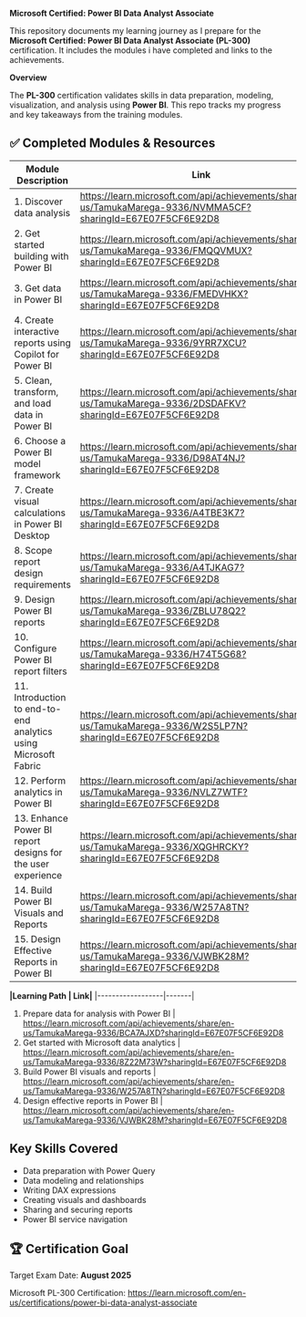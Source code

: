 **Microsoft Certified: Power BI Data Analyst Associate**

This repository documents my learning journey as I prepare for the **Microsoft Certified: Power BI Data Analyst Associate (PL-300)** certification. It includes the modules i have completed and links to the achievements.


**Overview**

The **PL-300** certification validates skills in data preparation, modeling, visualization, and analysis using **Power BI**. This repo tracks my progress and key takeaways from the training modules.


## ✅ Completed Modules & Resources

| Module Description   | Link |
|---------------------|------|
1. Discover data analysis | https://learn.microsoft.com/api/achievements/share/en-us/TamukaMarega-9336/NVMMA5CF?sharingId=E67E07F5CF6E92D8
2. Get started building with Power BI | https://learn.microsoft.com/api/achievements/share/en-us/TamukaMarega-9336/FMQQVMUX?sharingId=E67E07F5CF6E92D8
3. Get data in Power BI | https://learn.microsoft.com/api/achievements/share/en-us/TamukaMarega-9336/FMEDVHKX?sharingId=E67E07F5CF6E92D8
4. Create interactive reports using Copilot for Power BI | https://learn.microsoft.com/api/achievements/share/en-us/TamukaMarega-9336/9YRR7XCU?sharingId=E67E07F5CF6E92D8
5. Clean, transform, and load data in Power BI | https://learn.microsoft.com/api/achievements/share/en-us/TamukaMarega-9336/2DSDAFKV?sharingId=E67E07F5CF6E92D8
6. Choose a Power BI model framework | https://learn.microsoft.com/api/achievements/share/en-us/TamukaMarega-9336/D98AT4NJ?sharingId=E67E07F5CF6E92D8
7. Create visual calculations in Power BI Desktop | https://learn.microsoft.com/api/achievements/share/en-us/TamukaMarega-9336/A4TBE3K7?sharingId=E67E07F5CF6E92D8
8. Scope report design requirements | https://learn.microsoft.com/api/achievements/share/en-us/TamukaMarega-9336/A4TJKAG7?sharingId=E67E07F5CF6E92D8
9. Design Power BI reports | https://learn.microsoft.com/api/achievements/share/en-us/TamukaMarega-9336/ZBLU78Q2?sharingId=E67E07F5CF6E92D8
10. Configure Power BI report filters | https://learn.microsoft.com/api/achievements/share/en-us/TamukaMarega-9336/H74T5G68?sharingId=E67E07F5CF6E92D8
11. Introduction to end-to-end analytics using Microsoft Fabric | https://learn.microsoft.com/api/achievements/share/en-us/TamukaMarega-9336/W2S5LP7N?sharingId=E67E07F5CF6E92D8
12. Perform analytics in Power BI | https://learn.microsoft.com/api/achievements/share/en-us/TamukaMarega-9336/NVLZ7WTF?sharingId=E67E07F5CF6E92D8
13. Enhance Power BI report designs for the user experience | https://learn.microsoft.com/api/achievements/share/en-us/TamukaMarega-9336/XQGHRCKY?sharingId=E67E07F5CF6E92D8
14. Build Power BI Visuals and Reports | https://learn.microsoft.com/api/achievements/share/en-us/TamukaMarega-9336/W257A8TN?sharingId=E67E07F5CF6E92D8
15. Design Effective Reports in Power BI | https://learn.microsoft.com/api/achievements/share/en-us/TamukaMarega-9336/VJWBK28M?sharingId=E67E07F5CF6E92D8


**|Learning Path   |  Link|**
|------------------|-------|
1. Prepare data for analysis with Power BI | https://learn.microsoft.com/api/achievements/share/en-us/TamukaMarega-9336/BCA7AJXD?sharingId=E67E07F5CF6E92D8
2. Get started with Microsoft data analytics | https://learn.microsoft.com/api/achievements/share/en-us/TamukaMarega-9336/8Z22M73W?sharingId=E67E07F5CF6E92D8
3. Build Power BI visuals and reports | https://learn.microsoft.com/api/achievements/share/en-us/TamukaMarega-9336/W257A8TN?sharingId=E67E07F5CF6E92D8
4. Design effective reports in Power BI | https://learn.microsoft.com/api/achievements/share/en-us/TamukaMarega-9336/VJWBK28M?sharingId=E67E07F5CF6E92D8





## Key Skills Covered

- Data preparation with Power Query
- Data modeling and relationships
- Writing DAX expressions
- Creating visuals and dashboards
- Sharing and securing reports
- Power BI service navigation


## 🏆 Certification Goal

Target Exam Date: **August 2025**

Microsoft PL-300 Certification: https://learn.microsoft.com/en-us/certifications/power-bi-data-analyst-associate

